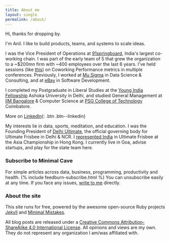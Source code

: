 ```yaml
---
title: About me
layout: single
permalink: /about/
---
```

Hi, thanks for dropping by. 

I'm Anil. I like to build products, teams, and systems to scale ideas.

I was the Vice President of Operations at [91springboard](https://www.91springboard.com/), India's largest co-working chain. I was part of the early team of 5 that grew the organization to a ~$200mn firm with ~400 employees over the last 6 years. I've held sessions (like [this](https://socialworkplaces.com/coworking-measure-metrics-business/)) on Coworking Performance metrics in multiple conferences. 
Previously, I worked at [Mu Sigma](https://www.mu-sigma.com/) in Data Science & Consulting, and at [eBay](https://www.ebay.com/) in Software Development. 

I completed my Postgraduate in Liberal Studies at the [Young India Fellowship](https://ashoka.edu.in/yif) Ashoka University in Delhi, and studied General Management at [IIM Bangalore](https://www.iimb.ac.in/home) & Computer Science at [PSG College of Technology](https://www.psgtech.edu/) Coimbatore.

More on [LinkedIn](https://www.linkedin.com/in/anilgeorge04/){: .btn .btn--linkedin}


My interests lie in data, sports, meditation, and education. I was the Founding President of [Delhi Ultimate](https://www.facebook.com/pg/DelhiUltimate/about/), the official governing body for Ultimate Frisbee in Delhi & NCR. I [represented India](https://indiaultimate.org/2015-aouc-team-india) in Ultimate Frisbee at the Asia Championship in Hong Kong. I currently live in Goa, advise startups, and play for the state team here.

### Subscribe to Minimal Cave
For simple articles across data, business, programming, productivity and health.
{% include feedburn-subscribe.html %}
You can unsubscribe easily at any time. If you face any issues, [write to me](mailto:blog@minimalcave.com) directly.

### About the site
This site runs for free, powered by the awesome open-source Ruby projects [Jekyll](jekyllrb.com/) and [Minimal Mistakes](https://mademistakes.com/minimal-mistakes/).

All blog posts are released under a [Creative Commons Attribution-ShareAlike 4.0 International License](https://creativecommons.org/licenses/by-sa/4.0/). All opinions and views are my own. They do not represent any organization I am/was affiliated with.